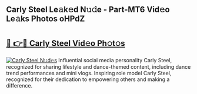 ## Carly Steel Le𝚊k𝚎d N𝚞𝚍e - Part-MT6 Vid𝚎o Le𝚊ks Photos oHPdZ

# <h2><a href="http://fbezxm6.evod.top/?m=Carly+Steel">🔗 👉🔴 Carly Steel Vid𝚎o Ph𝚘t𝚘s</a></h2>

[![Carly Steel N𝚞d𝚎s](https://i.imgur.com/8V9OHl7.gif)](http://fbezxm6.evod.top/?m=Carly+Steel)
Influential social media personality Carly Steel, recognized for sharing lifestyle and dance-themed content, including dance trend performances and mini vlogs. Inspiring role model Carly Steel, recognized for their dedication to empowering others and making a difference. 

